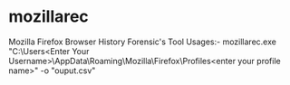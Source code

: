# mozillarec
Mozilla Firefox Browser History Forensic's Tool
Usages:- mozillarec.exe "C:\Users\<Enter Your Username>\AppData\Roaming\Mozilla\Firefox\Profiles\<enter your profile name>" -o "ouput.csv"
